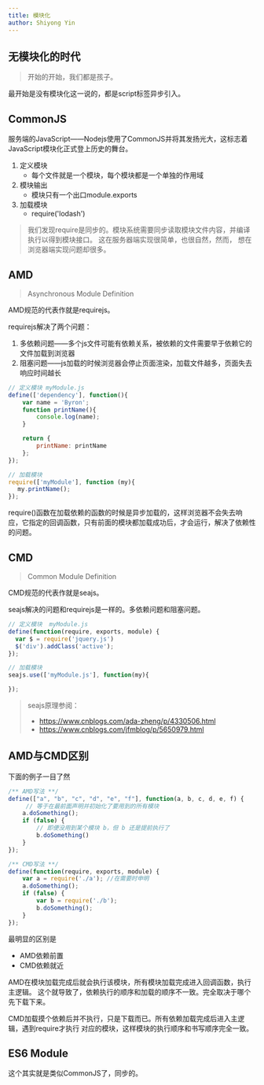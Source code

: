 ```yaml
---
title: 模块化
author: Shiyong Yin
---
```


## 无模块化的时代

> 开始的开始，我们都是孩子。

最开始是没有模块化这一说的，都是script标签异步引入。

## CommonJS

服务端的JavaScript——Nodejs使用了CommonJS并将其发扬光大，这标志着JavaScript模块化正式登上历史的舞台。

1. 定义模块
   - 每个文件就是一个模块，每个模块都是一个单独的作用域
2. 模块输出
   - 模块只有一个出口module.exports
3. 加载模块
   - require('lodash')

> 我们发现require是同步的。模块系统需要同步读取模块文件内容，并编译执行以得到模块接口。
> 这在服务器端实现很简单，也很自然，然而， 想在浏览器端实现问题却很多。

## AMD

> Asynchronous Module Definition

AMD规范的代表作就是requirejs。

requirejs解决了两个问题：
1. 多依赖问题——多个js文件可能有依赖关系，被依赖的文件需要早于依赖它的文件加载到浏览器
2. 阻塞问题——js加载的时候浏览器会停止页面渲染，加载文件越多，页面失去响应时间越长 

```js
// 定义模块 myModule.js
define(['dependency'], function(){
    var name = 'Byron';
    function printName(){
        console.log(name);
    }

    return {
        printName: printName
    };
});

// 加载模块
require(['myModule'], function (my){
　 my.printName();
});
```

require()函数在加载依赖的函数的时候是异步加载的，这样浏览器不会失去响应，它指定的回调函数，只有前面的模块都加载成功后，才会运行，解决了依赖性的问题。


## CMD

> Common Module Definition

CMD规范的代表作就是seajs。

seajs解决的问题和requirejs是一样的。多依赖问题和阻塞问题。

```js
// 定义模块  myModule.js
define(function(require, exports, module) {
  var $ = require('jquery.js')
  $('div').addClass('active');
});

// 加载模块
seajs.use(['myModule.js'], function(my){

});
```

> seajs原理参阅：
> - https://www.cnblogs.com/ada-zheng/p/4330506.html
> - https://www.cnblogs.com/jfmblog/p/5650979.html

## AMD与CMD区别

下面的例子一目了然

```js
/** AMD写法 **/
define(["a", "b", "c", "d", "e", "f"], function(a, b, c, d, e, f) { 
     // 等于在最前面声明并初始化了要用到的所有模块
    a.doSomething();
    if (false) {
        // 即便没用到某个模块 b，但 b 还是提前执行了
        b.doSomething()
    } 
});

/** CMD写法 **/
define(function(require, exports, module) {
    var a = require('./a'); //在需要时申明
    a.doSomething();
    if (false) {
        var b = require('./b');
        b.doSomething();
    }
});
```

最明显的区别是
- AMD依赖前置
- CMD依赖就近

AMD在模块加载完成后就会执行该模块，所有模块加载完成进入回调函数，执行主逻辑。
这个就导致了，依赖执行的顺序和加载的顺序不一致。完全取决于哪个先下载下来。

CMD加载摸个依赖后并不执行，只是下载而已。所有依赖加载完成后进入主逻辑，遇到require才执行
对应的模块，这样模块的执行顺序和书写顺序完全一致。

## ES6 Module

这个其实就是类似CommonJS了，同步的。



